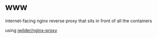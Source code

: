 # www
internet-facing nginx reverse proxy that sits in front of all the containers

using [jwilder/nginx-proxy](https://hub.docker.com/r/jwilder/nginx-proxy)